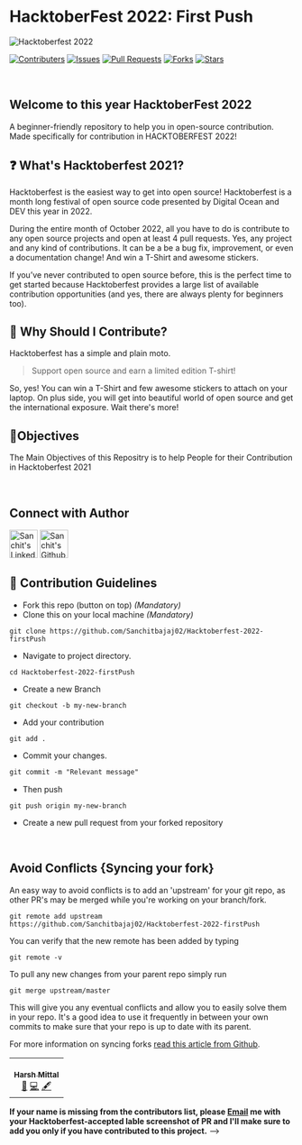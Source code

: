# HacktoberFest 2022: First Push

![Hacktoberfest 2022](.github/EmailBanners-Dark.png)

[![Contributers](https://img.shields.io/github/contributors/sanchitbajaj02/Hacktoberfest-2022-firstPush?color=blueviolet)](https://github.com/Sanchitbajaj02/Hacktoberfest-2022-firstPush/graphs/contributors)
[![Issues](https://img.shields.io/github/issues/sanchitbajaj02/Hacktoberfest-2022-firstPush?color=blueviolet)](https://github.com/Sanchitbajaj02/Hacktoberfest-2022-firstPush/issues)
[![Pull Requests](https://img.shields.io/github/issues-pr/sanchitbajaj02/Hacktoberfest-2022-firstPush?color=blueviolet)](https://github.com/Sanchitbajaj02/Hacktoberfest-2022-firstPush/pulls)
[![Forks](https://img.shields.io/github/forks/sanchitbajaj02/Hacktoberfest-2022-firstPush?color=blueviolet)](https://github.com/Sanchitbajaj02/Hacktoberfest-2022-firstPush/network/members)
[![Stars](https://img.shields.io/github/stars/sanchitbajaj02/Hacktoberfest-2022-firstPush?color=blueviolet)](https://github.com/Sanchitbajaj02/Hacktoberfest-2022-firstPush/stargazers)

<!-- ![Hacktoberfest2022](https://img.shields.io/badge/HacktoberFest-2021-blueviolet) -->

<br>

## Welcome to this year HacktoberFest 2022

A beginner-friendly repository to help you in open-source contribution. Made specifically for contribution in HACKTOBERFEST 2022!

## ❓ What's Hacktoberfest 2021?

Hacktoberfest is the easiest way to get into open source! Hacktoberfest is a month long festival of open source code presented by Digital Ocean and DEV this year in 2022.

During the entire month of October 2022, all you have to do is contribute to any open source projects and open at least 4 pull requests. Yes, any project and any kind of contributions. It can be a be a bug fix, improvement, or even a documentation change! And win a T-Shirt and awesome stickers.

If you’ve never contributed to open source before, this is the perfect time to get started because Hacktoberfest provides a large list of available contribution opportunities (and yes, there are always plenty for beginners too).

## 👕 Why Should I Contribute?

Hacktoberfest has a simple and plain moto.

> Support open source and earn a limited edition T-shirt!

So, yes! You can win a T-Shirt and few awesome stickers to attach on your laptop. On plus side, you will get into beautiful world of open source and get the international exposure.
Wait there's more!

## 🎯Objectives

The Main Objectives of this Repositry is to help People for their Contribution in Hacktoberfest 2021

<br/>

## Connect with Author

<a href="https://www.linkedin.com/in/sanchitbajaj02/"><img src="https://cdn-icons-png.flaticon.com/512/174/174857.png" height="50" width="50" alt="Sanchit's Linkedin" /></a>
<a href="https://www.github.com/sanchitbajaj02/"><img src="https://github.githubassets.com/images/modules/logos_page/Octocat.png" height="50" width="50" alt="Sanchit's Github" /></a>

## 📝 Contribution Guidelines

- Fork this repo (button on top) _(Mandatory)_
- Clone this on your local machine _(Mandatory)_

```
git clone https://github.com/Sanchitbajaj02/Hacktoberfest-2022-firstPush
```

- Navigate to project directory.

```
cd Hacktoberfest-2022-firstPush
```

- Create a new Branch

```
git checkout -b my-new-branch
```

- Add your contribution

```
git add .
```

- Commit your changes.

```markdown
git commit -m "Relevant message"
```

- Then push

```
git push origin my-new-branch
```

- Create a new pull request from your forked repository

<br>

## Avoid Conflicts {Syncing your fork}

An easy way to avoid conflicts is to add an 'upstream' for your git repo, as other PR's may be merged while you're working on your branch/fork.

```terminal
git remote add upstream https://github.com/Sanchitbajaj02/Hacktoberfest-2022-firstPush
```

You can verify that the new remote has been added by typing

```terminal
git remote -v
```

To pull any new changes from your parent repo simply run

```terminal
git merge upstream/master
```

This will give you any eventual conflicts and allow you to easily solve them in your repo. It's a good idea to use it frequently in between your own commits to make sure that your repo is up to date with its parent.

For more information on syncing forks [read this article from Github](https://help.github.com/articles/syncing-a-fork/).

<!-- Please read <a href="https://github.com/harshmittal1750/hacktoberfest2022/blob/main/Contributing.md"> CONTRIBUTION.md </a> and <a href="https://github.com/harshmittal1750/hacktoberfest2022/blob/main/CODE_OF_CONDUCT.md"> CODE_OF_CONDUCT.md </a> for details on our code of conduct, and the process for submitting pull requests to us.

### Rules

- Read the [CONTRIBUTING.md](/Contributing.md) file.
- Respect people.
- Be friendly, helpful, and patient.
- You can contribute in any way.

### Support

If you like this project, please consider supporting it by giving it a ⭐️. It will help us to grow and improve this project and help others to find it.

### Conclusion

- Happy Contributing! 🎉
- May you have a great Hacktoberfest 2022! 🎉
- If you have any questions, feel free to ask me. I will be happy to help you. 😊

### References

- [Hacktoberfest 2022](https://hacktoberfest.digitalocean.com)
- [Hacktoberfest 2022 Participation Guidelines](https://hacktoberfest.com/participation)

<br>

- This project and other projects listed above are a part of Hacktoberfest 2022 and are open to all members of the GitHub community. Any member may contribute to these projects without being a collaborator or a maintainer and earn a T-shirt from DigitalOcean and DEV by making four valid pull requests (PRs) between October 1-31 (in any time zone).

- The first 40,000 participants (maintainers and contributors) who complete Hacktoberfest can elect to receive one of two prizes: a tree planted in their name, or the Hacktoberfest 2022 t-shirt.

**✨ Thanks goes to these wonderful people ✨**

<!-- ALL-CONTRIBUTORS-LIST:START - Do not remove or modify this section -->
<!-- prettier-ignore-start -->
<!-- markdownlint-disable -->
<table>
  <tbody>
    <tr>
      <td align="center"><a href="https://github.com/harshmittal1750"><br /><sub><b>Harsh Mittal</b></sub></a><br /><a href="#" title="Maintenance"> 🚧</a> <a href="https://github.com/harshmittal1750/hacktoberfest2022/commits?author=harshmittal1750" title="Code">💻</a> <a href="#content-harshmittal1750" title="Content">🖋</a></td>
 
  </tbody>
</table>

<!-- markdownlint-restore -->
<!-- prettier-ignore-end -->

<!-- ALL-CONTRIBUTORS-LIST:END -->

**If your name is missing from the contributors list, please [Email](mailto:harshmittal1750@gmail.com) me with your Hacktoberfest-accepted lable screenshot of PR and I'll make sure to add you only if you have contributed to this project.** -->
